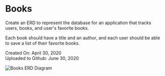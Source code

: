 # Books

Create an ERD to represent the database for an application that tracks users, books, and user's favorite books.

Each book should have a title and an author, and each user should be able to save a list of their favorite books.

Created On: April 30, 2020\
Uploaded to Github: June 30, 2020

![Books ERD Diagram](https://user-images.githubusercontent.com/62450912/86509103-338a9980-bdab-11ea-9a88-4d9a446d7e16.png)
